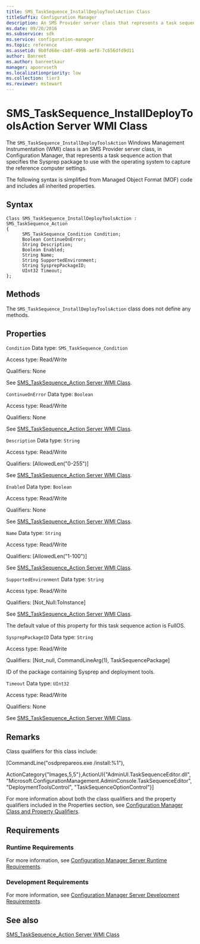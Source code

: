 ```yaml
---
title: SMS_TaskSequence_InstallDeployToolsAction Class
titleSuffix: Configuration Manager
description: An SMS Provider server class that represents a task sequence action to specify the Sysprep package for use with the operating system. The Sysprep package captures the reference computer settings.
ms.date: 09/20/2016
ms.subservice: sdk
ms.service: configuration-manager
ms.topic: reference
ms.assetid: 9b0fd68e-cb8f-4998-aef8-7c656dfd9d11
author: Banreet
ms.author: banreetkaur
manager: apoorvseth
ms.localizationpriority: low
ms.collection: tier3
ms.reviewer: mstewart
---
```

# SMS_TaskSequence_InstallDeployToolsAction Server WMI Class
The `SMS_TaskSequence_InstallDeployToolsAction` Windows Management Instrumentation (WMI) class is an SMS Provider server class, in Configuration Manager, that represents a task sequence action that specifies the Sysprep package to use with the operating system to capture the reference computer settings.

 The following syntax is simplified from Managed Object Format (MOF) code and includes all inherited properties.

## Syntax

```
Class SMS_TaskSequence_InstallDeployToolsAction : SMS_TaskSequence_Action
{
      SMS_TaskSequence_Condition Condition;
      Boolean ContinueOnError;
      String Description;
      Boolean Enabled;
      String Name;
      String SupportedEnvironment;
      String SysprepPackageID;
      UInt32 Timeout;
};
```

## Methods
 The `SMS_TaskSequence_InstallDeployToolsAction` class does not define any methods.

## Properties
 `Condition`
 Data type: `SMS_TaskSequence_Condition`

 Access type: Read/Write

 Qualifiers: None

 See [SMS_TaskSequence_Action Server WMI Class](../../../develop/reference/osd/sms_tasksequence_action-server-wmi-class.md).

 `ContinueOnError`
 Data type: `Boolean`

 Access type: Read/Write

 Qualifiers: None

 See [SMS_TaskSequence_Action Server WMI Class](../../../develop/reference/osd/sms_tasksequence_action-server-wmi-class.md).

 `Description`
 Data type: `String`

 Access type: Read/Write

 Qualifiers: [AllowedLen("0-255")]

 See [SMS_TaskSequence_Action Server WMI Class](../../../develop/reference/osd/sms_tasksequence_action-server-wmi-class.md).

 `Enabled`
 Data type: `Boolean`

 Access type: Read/Write

 Qualifiers: None

 See [SMS_TaskSequence_Action Server WMI Class](../../../develop/reference/osd/sms_tasksequence_action-server-wmi-class.md).

 `Name`
 Data type: `String`

 Access type: Read/Write

 Qualifiers: [AllowedLen("1-100")]

 See [SMS_TaskSequence_Action Server WMI Class](../../../develop/reference/osd/sms_tasksequence_action-server-wmi-class.md).

 `SupportedEnvironment`
 Data type: `String`

 Access type: Read/Write

 Qualifiers: [Not_Null:ToInstance]

 See [SMS_TaskSequence_Action Server WMI Class](../../../develop/reference/osd/sms_tasksequence_action-server-wmi-class.md).

 The default value of this property for this task sequence action is FullOS.

 `SysprepPackageID`
 Data type: `String`

 Access type: Read/Write

 Qualifiers: [Not_null, CommandLineArg(1), TaskSequencePackage]

 ID of the package containing Sysprep and deployment tools.

 `Timeout`
 Data type: `UInt32`

 Access type: Read/Write

 Qualifiers: None

 See [SMS_TaskSequence_Action Server WMI Class](../../../develop/reference/osd/sms_tasksequence_action-server-wmi-class.md).

## Remarks
 Class qualifiers for this class include:

 [CommandLine("osdprepareos.exe /install:%1"),

 ActionCategory{"Images,5,5"},ActionUI{"AdminUI.TaskSequenceEditor.dll", "Microsoft.ConfigurationManagement.AdminConsole.TaskSequenceEditor", "DeploymentToolsControl", "TaskSequenceOptionControl"}]

 For more information about both the class qualifiers and the property qualifiers included in the Properties section, see [Configuration Manager Class and Property Qualifiers](../../../develop/reference/misc/class-and-property-qualifiers.md).

## Requirements

### Runtime Requirements
 For more information, see [Configuration Manager Server Runtime Requirements](../../../develop/core/reqs/server-runtime-requirements.md).

### Development Requirements
 For more information, see [Configuration Manager Server Development Requirements](../../../develop/core/reqs/server-development-requirements.md).

## See also

[SMS_TaskSequence_Action Server WMI Class](../../../develop/reference/osd/sms_tasksequence_action-server-wmi-class.md)
